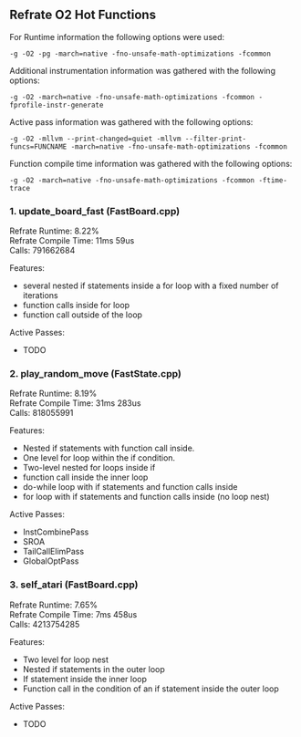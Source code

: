 ## Refrate O2 Hot Functions

For Runtime information the following options were used:
```
-g -O2 -pg -march=native -fno-unsafe-math-optimizations -fcommon
```

Additional instrumentation information was gathered with the following options:
```
-g -O2 -march=native -fno-unsafe-math-optimizations -fcommon -fprofile-instr-generate
```

Active pass information was gathered with the following options:
```
-g -O2 -mllvm --print-changed=quiet -mllvm --filter-print-funcs=FUNCNAME -march=native -fno-unsafe-math-optimizations -fcommon
```

Function compile time information was gathered with the following options:
```
-g -O2 -march=native -fno-unsafe-math-optimizations -fcommon -ftime-trace
```

### 1. update_board_fast (FastBoard.cpp)
Refrate Runtime: 8.22% \
Refrate Compile Time: 11ms 59us \
Calls: 791662684

Features:
- several nested if statements inside a for loop with a fixed number of iterations
- function calls inside for loop
- function call outside of the loop

Active Passes:
- TODO

### 2. play_random_move (FastState.cpp)
Refrate Runtime: 8.19% \
Refrate Compile Time: 31ms 283us \
Calls: 818055991

Features:
- Nested if statements with function call inside.
- One level for loop within the if condition.
- Two-level nested for loops inside if
- function call inside the inner loop 
- do-while loop with if statements and function calls inside
- for loop with if statements and function calls inside (no loop nest)

Active Passes:
- InstCombinePass
- SROA
- TailCallElimPass
- GlobalOptPass

### 3. self_atari (FastBoard.cpp)
Refrate Runtime: 7.65% \
Refrate Compile Time: 7ms 458us \
Calls: 4213754285

Features:
- Two level for loop nest
- Nested if statements in the outer loop
- If statement inside the inner loop
- Function call in the condition of an if statement inside the outer loop 

Active Passes:
- TODO
